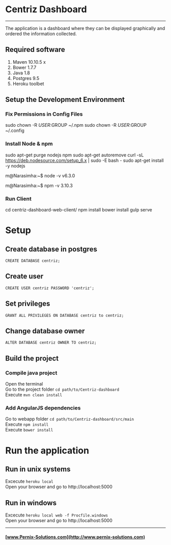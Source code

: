 # Centriz Dashboard
---
The application is a dashboard where they can be displayed graphically and ordered the information collected.

## Required software
1. Maven 10.10.5 
x
2. Bower 1.7.7
3. Java 1.8
4. Postgres 9.5
5. Heroku toolbet

## Setup the Development Environment
  
### Fix Permissions in Config Files
sudo chown -R $USER:$GROUP ~/.npm
sudo chown -R $USER:$GROUP ~/.config

### Install Node & npm

sudo apt-get purge nodejs npm
sudo apt-get autoremove
curl -sL https://deb.nodesource.com/setup_6.x | sudo -E bash -
sudo apt-get install -y nodejs

m@Narasimha:~$ node -v
v6.3.0

m@Narasimha:~$ npm -v
3.10.3

### Run Client
cd centriz-dashboard-web-client/
npm install
bower install
gulp serve


# Setup

## Create database in postgres
`CREATE DATABASE centriz;`

## Create user
`CREATE USER centriz PASSWORD 'centriz';`

## Set privileges
`GRANT ALL PRIVILEGES ON DATABASE centriz to centriz;`

## Change database owner
`ALTER DATABASE centriz OWNER TO centriz;`

## Build the project
### Compile java project
Open the terminal  
Go to the project folder `cd path/to/Centriz-dashboard`  
Execute `mvn clean install`

### Add AngularJS dependencies
Go to webapp folder `cd path/to/Centriz-dashboard/src/main`  
Execute `npm install`  
Execute `bower install`  

# Run the application
## Run in unix systems
Excecute `heroku local`  
Open your browser and go to http://localhost:5000

## Run in windows
Excecute `heroku local web -f Procfile.windows`  
Open your browser and go to http://localhost:5000

---
#### [www.Pernix-Solutions.com](http://www.pernix-solutions.com)


